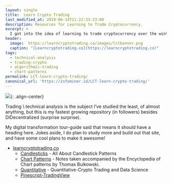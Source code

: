 ```yaml
---
layout: single
title:  Learn Crypto Trading
last_modified_at: 2019-06-14T11:22:33-23:00
description: Resources for Learning to Trade Cryptocurrency.
excerpt: >
  I got into the idea of learning to trade cryptocurrency over the winter. Instead, I learned to create websites via github pages, but this resource is my fastest growing in popularity.
header:
  image:  https://learncryptotrading.co/images/lctbanner.png
  caption: "[Learncryptotrading.co](https://learncryptotrading.co)"
tags: 
  - technical-analysis
  - trading-crypto
  - algorithmic-trading
  - chart-patterns
permalink: LCT-learn-crypto-trading/
canonical_url: 'https://infominer.id/LCT-learn-crypto-trading/'
---
```


![](https://learncryptotrading.co/assets/img/LCT.png){: .align-center}

Trading \ technical analysis is the subject I've studied the least, of almost anything, but this is my fastest growing repository (in followers) besides DIDecentralized (surprise surprise). 

My digital transformation tour-guide said that means it should have a heading here. Jokes aside, I do plan to study more and build out that site, and have some cool plans to make it awesome!

* <a href="https://learncryptotrading.co">learncryptotrading.co</a> 
  * [Candlesticks](https://learncryptotrading.co/candlesticks/) - All About Candlestick Patterns
  * [Chart Patterns](https://learncryptotrading.co/chart-patterns/) - Notes taken accompanied by the Encyclopedia of Chart patterns by Thomas Bulkowski.
  * [Quantitative](https://learncryptotrading.co/quant/) - Quantitative-Crypto Trading and Data Science
  * [Pinescript-TradingView](https://learncryptotrading.co/pinescript/)


